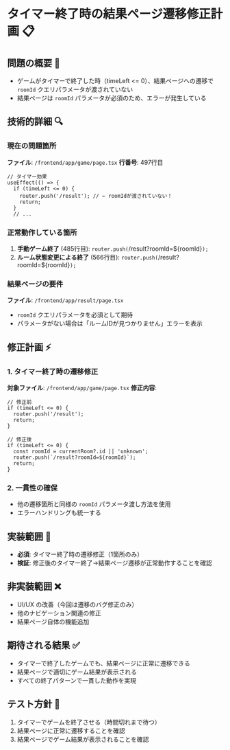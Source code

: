 # タイマー終了時の結果ページ遷移修正計画 📋

## 問題の概要 🐛
- ゲームがタイマーで終了した時（timeLeft <= 0）、結果ページへの遷移で `roomId` クエリパラメータが渡されていない
- 結果ページは `roomId` パラメータが必須のため、エラーが発生している

## 技術的詳細 🔍

### 現在の問題箇所
**ファイル**: `/frontend/app/game/page.tsx`
**行番号**: 497行目
```tsx
// タイマー効果
useEffect(() => {
  if (timeLeft <= 0) {
    router.push('/result'); // ← roomIdが渡されていない！
    return;
  }
  // ...
```

### 正常動作している箇所
1. **手動ゲーム終了** (485行目): `router.push(`/result?roomId=${roomId}`);`
2. **ルーム状態変更による終了** (566行目): `router.push(`/result?roomId=${roomId}`);`

### 結果ページの要件
**ファイル**: `/frontend/app/result/page.tsx`
- `roomId` クエリパラメータを必須として期待
- パラメータがない場合は「ルームIDが見つかりません」エラーを表示

## 修正計画 ⚡

### 1. タイマー終了時の遷移修正
**対象ファイル**: `/frontend/app/game/page.tsx`
**修正内容**:
```tsx
// 修正前
if (timeLeft <= 0) {
  router.push('/result');
  return;
}

// 修正後
if (timeLeft <= 0) {
  const roomId = currentRoom?.id || 'unknown';
  router.push(`/result?roomId=${roomId}`);
  return;
}
```

### 2. 一貫性の確保
- 他の遷移箇所と同様の `roomId` パラメータ渡し方法を使用
- エラーハンドリングも統一する

## 実装範囲 📝
- **必須**: タイマー終了時の遷移修正（1箇所のみ）
- **検証**: 修正後のタイマー終了→結果ページ遷移が正常動作することを確認

## 非実装範囲 ❌
- UI/UX の改善（今回は遷移のバグ修正のみ）
- 他のナビゲーション関連の修正
- 結果ページ自体の機能追加

## 期待される結果 ✅
- タイマーで終了したゲームでも、結果ページに正常に遷移できる
- 結果ページで適切にゲーム結果が表示される
- すべての終了パターンで一貫した動作を実現

## テスト方針 🧪
1. タイマーでゲームを終了させる（時間切れまで待つ）
2. 結果ページに正常に遷移することを確認
3. 結果ページでゲーム結果が表示されることを確認
